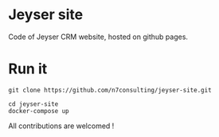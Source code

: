 # Jeyser site

Code of Jeyser CRM website, hosted on github pages. 


# Run it
```
git clone https://github.com/n7consulting/jeyser-site.git

cd jeyser-site
docker-compose up
```

All contributions are welcomed !
